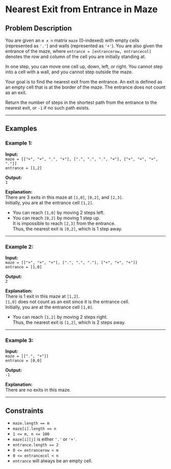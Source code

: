 # Nearest Exit from Entrance in Maze

## Problem Description

You are given an `m x n` matrix `maze` (0-indexed) with empty cells (represented as `'.'`) and walls (represented as `'+'`). You are also given the entrance of the maze, where `entrance = [entrancerow, entrancecol]` denotes the row and column of the cell you are initially standing at.  

In one step, you can move one cell up, down, left, or right. You cannot step into a cell with a wall, and you cannot step outside the maze.  

Your goal is to find the nearest exit from the entrance. An exit is defined as an empty cell that is at the border of the maze. The entrance does not count as an exit.  

Return the number of steps in the shortest path from the entrance to the nearest exit, or `-1` if no such path exists.  

---

## Examples

### Example 1:

**Input:**  
`maze = [["+", "+", ".", "+"], [".", ".", ".", "+"], ["+", "+", "+", "."]]`  
`entrance = [1,2]`  

**Output:**  
`1`  

**Explanation:**  
There are 3 exits in this maze at `[1,0]`, `[0,2]`, and `[2,3]`.  
Initially, you are at the entrance cell `[1,2]`.  
- You can reach `[1,0]` by moving 2 steps left.  
- You can reach `[0,2]` by moving 1 step up.  
It is impossible to reach `[2,3]` from the entrance.  
Thus, the nearest exit is `[0,2]`, which is 1 step away.  

---

### Example 2:

**Input:**  
`maze = [["+", "+", "+"], [".", ".", "."], ["+", "+", "+"]]`  
`entrance = [1,0]`  

**Output:**  
`2`  

**Explanation:**  
There is 1 exit in this maze at `[1,2]`.  
`[1,0]` does not count as an exit since it is the entrance cell.  
Initially, you are at the entrance cell `[1,0]`.  
- You can reach `[1,2]` by moving 2 steps right.  
Thus, the nearest exit is `[1,2]`, which is 2 steps away.  

---

### Example 3:

**Input:**  
`maze = [[".", "+"]]`  
`entrance = [0,0]`  

**Output:**  
`-1`  

**Explanation:**  
There are no exits in this maze.  

---

## Constraints

* `maze.length == m`  
* `maze[i].length == n`  
* `1 <= m, n <= 100`  
* `maze[i][j]` is either `'.'` or `'+'`.  
* `entrance.length == 2`  
* `0 <= entrancerow < m`  
* `0 <= entrancecol < n`  
* `entrance` will always be an empty cell.  
